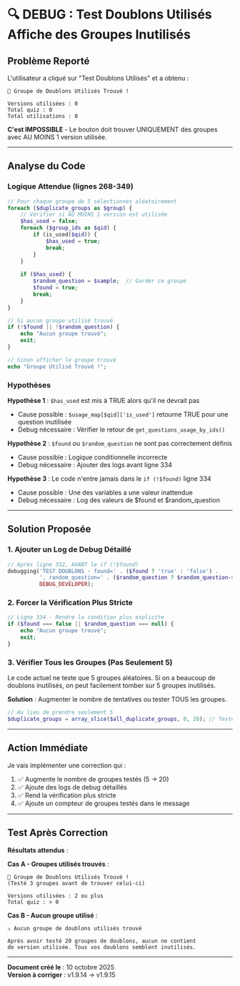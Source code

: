 # 🔍 DEBUG : Test Doublons Utilisés Affiche des Groupes Inutilisés

## Problème Reporté

L'utilisateur a cliqué sur "Test Doublons Utilisés" et a obtenu :

```
🎯 Groupe de Doublons Utilisés Trouvé !

Versions utilisées : 0
Total quiz : 0
Total utilisations : 0
```

**C'est IMPOSSIBLE** - Le bouton doit trouver UNIQUEMENT des groupes avec AU MOINS 1 version utilisée.

---

## Analyse du Code

### Logique Attendue (lignes 268-349)

```php
// Pour chaque groupe de 5 sélectionnés aléatoirement
foreach ($duplicate_groups as $group) {
    // Vérifier si AU MOINS 1 version est utilisée
    $has_used = false;
    foreach ($group_ids as $qid) {
        if (is_used($qid)) {
            $has_used = true;
            break;
        }
    }
    
    if ($has_used) {
        $random_question = $sample;  // Garder ce groupe
        $found = true;
        break;
    }
}

// Si aucun groupe utilisé trouvé
if (!$found || !$random_question) {
    echo "Aucun groupe trouvé";
    exit;
}

// Sinon afficher le groupe trouvé
echo "Groupe Utilisé Trouvé !";
```

### Hypothèses

**Hypothèse 1** : `$has_used` est mis à TRUE alors qu'il ne devrait pas
- Cause possible : `$usage_map[$qid]['is_used']` retourne TRUE pour une question inutilisée
- Debug nécessaire : Vérifier le retour de `get_questions_usage_by_ids()`

**Hypothèse 2** : `$found` ou `$random_question` ne sont pas correctement définis
- Cause possible : Logique conditionnelle incorrecte
- Debug nécessaire : Ajouter des logs avant ligne 334

**Hypothèse 3** : Le code n'entre jamais dans le `if (!$found)` ligne 334
- Cause possible : Une des variables a une valeur inattendue
- Debug nécessaire : Log des valeurs de $found et $random_question

---

## Solution Proposée

### 1. Ajouter un Log de Debug Détaillé

```php
// Après ligne 332, AVANT le if (!$found)
debugging('TEST DOUBLONS - found=' . ($found ? 'true' : 'false') . 
          ', random_question=' . ($random_question ? $random_question->id : 'null'), 
          DEBUG_DEVELOPER);
```

### 2. Forcer la Vérification Plus Stricte

```php
// Ligne 334 - Rendre la condition plus explicite
if ($found === false || $random_question === null) {
    echo "Aucun groupe trouvé";
    exit;
}
```

### 3. Vérifier Tous les Groupes (Pas Seulement 5)

Le code actuel ne teste que 5 groupes aléatoires. Si on a beaucoup de doublons inutilisés, on peut facilement tomber sur 5 groupes inutilisés.

**Solution** : Augmenter le nombre de tentatives ou tester TOUS les groupes.

```php
// Au lieu de prendre seulement 5
$duplicate_groups = array_slice($all_duplicate_groups, 0, 20); // Tester 20 groupes
```

---

## Action Immédiate

Je vais implémenter une correction qui :
1. ✅ Augmente le nombre de groupes testés (5 → 20)
2. ✅ Ajoute des logs de debug détaillés
3. ✅ Rend la vérification plus stricte
4. ✅ Ajoute un compteur de groupes testés dans le message

---

## Test Après Correction

**Résultats attendus** :

**Cas A - Groupes utilisés trouvés** :
```
🎯 Groupe de Doublons Utilisés Trouvé !
(Testé 3 groupes avant de trouver celui-ci)

Versions utilisées : 2 ou plus
Total quiz : > 0
```

**Cas B - Aucun groupe utilisé** :
```
⚠️ Aucun groupe de doublons utilisés trouvé

Après avoir testé 20 groupes de doublons, aucun ne contient 
de version utilisée. Tous vos doublons semblent inutilisés.
```

---

**Document créé le** : 10 octobre 2025  
**Version à corriger** : v1.9.14 → v1.9.15

